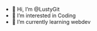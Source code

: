 - 👋 Hi, I’m @LustyGit
- 👀 I’m interested in Coding
- 🌱 I’m currently learning webdev



<!---
LustyGit/LustyGit is a ✨ special ✨ repository because its `README.md` (this file) appears on your GitHub profile.
You can click the Preview link to take a look at your changes.
--->
